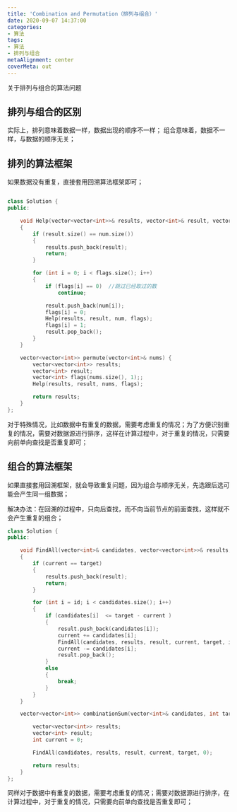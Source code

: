 ```yaml
---
title: 'Combination and Permutation（排列与组合）'
date: 2020-09-07 14:37:00
categories:
- 算法
tags:
- 算法
- 排列与组合
metaAlignment: center
coverMeta: out
---
```


关于排列与组合的算法问题
<!--more-->

## 排列与组合的区别

实际上，排列意味着数据一样，数据出现的顺序不一样；
组合意味着，数据不一样，与数据的顺序无关；

## 排列的算法框架

如果数据没有重复，直接套用回溯算法框架即可；

```C++

class Solution {
public:

    void Help(vector<vector<int>>& results, vector<int>& result, vector<int>& num, vector<int>& flags)
    {
        if (result.size() == num.size())
        {
            results.push_back(result);
            return;
        }

        for (int i = 0; i < flags.size(); i++)
        {
            if (flags[i] == 0)  //跳过已经取过的数
                continue;

            result.push_back(num[i]);
            flags[i] = 0;
            Help(results, result, num, flags);
            flags[i] = 1;
            result.pop_back();
        }
    }

    vector<vector<int>> permute(vector<int>& nums) {
        vector<vector<int>> results;
        vector<int> result;
        vector<int> flags(nums.size(), 1);;
        Help(results, result, nums, flags);

        return results;
    }
};
```

对于特殊情况，比如数据中有重复的数据，需要考虑重复的情况；为了方便识别重复的情况，需要对数据源进行排序，这样在计算过程中，对于重复的情况，只需要向前单向查找是否重复即可；

## 组合的算法框架

如果直接套用回溯框架，就会导致重复问题，因为组合与顺序无关，先选跟后选可能会产生同一组数据；

解决办法：在回溯的过程中，只向后查找，而不向当前节点的前面查找，这样就不会产生重复的组合；

```c++
class Solution {
public:

    void FindAll(vector<int>& candidates, vector<vector<int>>& results, vector<int> &result, int &current, int &target, int id)
    {
        if (current == target)
        {
            results.push_back(result);
            return;
        }

        for (int i = id; i < candidates.size(); i++)
        {
            if (candidates[i]  <= target - current )
            {
                result.push_back(candidates[i]);
                current += candidates[i];
                FindAll(candidates, results, result, current, target, i);
                current -= candidates[i];
                result.pop_back();
            }
            else
            {
                break;
            }
        }
    }

    vector<vector<int>> combinationSum(vector<int>& candidates, int target) {

        vector<vector<int>> results;
        vector<int> result;
        int current = 0;

        FindAll(candidates, results, result, current, target, 0);

        return results;
    }
};
```

同样对于数据中有重复的数据，需要考虑重复的情况；需要对数据源进行排序，在计算过程中，对于重复的情况，只需要向前单向查找是否重复即可；
